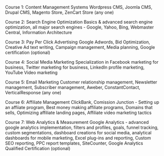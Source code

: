 Course 1: Content Management Systems
Wordpress CMS, Joomla CMS, Drupal CMS, Magento Store, ZenCart Store (any one)
 
Course 2: Search Engine Optimization
Basics & advanced search engine optimization, all major search engines - Google, Yahoo, Bing, Webmaster Central, Information Architecture
 
Course 3: Pay Per Click Advertising
Google Adwords, Bid Optimization, Creative Ad text writing, Campaign management, Media planning, Google certification (optional)
 
Course 4: Social Media Marketing
Specialization in Facebook marketing for business, Twitter marketing for business, LinkedIn profile marketing, YouTube Video marketing
 
Course 5: Email Marketing
Customer relationship management, Newsletter management, Subscriber management, Aweber, ConstantContact, VerticalResponse (any one)
 
Course 6: Affiliate Management
ClickBank, Comission Junction - Setting up an affiiate program, Best money making affiliate programs, Domains that sells, Optimizing affiliate landing pages, Affiliate video marketing tactics
 
Course 7: Web Analytics & Measurement
Google Analytics - advanced google analytics implementation, filters and profiles, goals, funnel tracking, custom segmentations, dashboard creations for social media, analytical dashboards for mobile marketing, Excel plug-ins and reporting, Custom SEO reporting, PPC report templates, SiteCounter, Google Analytics Qualified Certification (optional)
